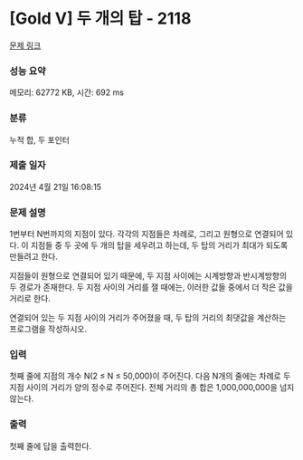 # [Gold V] 두 개의 탑 - 2118 

[문제 링크](https://www.acmicpc.net/problem/2118) 

### 성능 요약

메모리: 62772 KB, 시간: 692 ms

### 분류

누적 합, 두 포인터

### 제출 일자

2024년 4월 21일 16:08:15

### 문제 설명

<p>1번부터 N번까지의 지점이 있다. 각각의 지점들은 차례로, 그리고 원형으로 연결되어 있다. 이 지점들 중 두 곳에 두 개의 탑을 세우려고 하는데, 두 탑의 거리가 최대가 되도록 만들려고 한다.</p>

<p>지점들이 원형으로 연결되어 있기 때문에, 두 지점 사이에는 시계방향과 반시계방향의 두 경로가 존재한다. 두 지점 사이의 거리를 잴 때에는, 이러한 값들 중에서 더 작은 값을 거리로 한다.</p>

<p>연결되어 있는 두 지점 사이의 거리가 주어졌을 때, 두 탑의 거리의 최댓값을 계산하는 프로그램을 작성하시오.</p>

### 입력 

 <p>첫째 줄에 지점의 개수 N(2 ≤ N ≤ 50,000)이 주어진다. 다음 N개의 줄에는 차례로 두 지점 사이의 거리가 양의 정수로 주어진다. 전체 거리의 총 합은 1,000,000,000을 넘지 않는다.</p>

### 출력 

 <p>첫째 줄에 답을 출력한다.</p>

